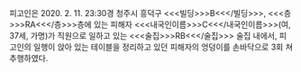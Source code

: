 피고인은 2020. 2. 11. 23:30경 청주시 흥덕구 <<<빌딩>>>B<<</빌딩>>>, <<<층>>>RA<<</층>>>층에 있는 피해자 <<<내국인이름>>>C<<</내국인이름>>>(여, 37세, 가명)가 직원으로 일하고 있는 <<<술집>>>RB<<</술집>>> 술집 내에서, 피고인의 일행이 앉아 있는 테이블을 정리하고 있던 피해자의 엉덩이를 손바닥으로 3회 쳐 추행하였다.